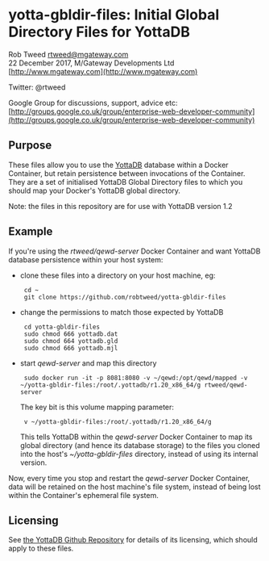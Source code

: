 # yotta-gbldir-files: Initial Global Directory Files for YottaDB
 
Rob Tweed <rtweed@mgateway.com>  
22 December 2017, M/Gateway Developments Ltd [http://www.mgateway.com](http://www.mgateway.com)  

Twitter: @rtweed

Google Group for discussions, support, advice etc: [http://groups.google.co.uk/group/enterprise-web-developer-community](http://groups.google.co.uk/group/enterprise-web-developer-community)

## Purpose

These files allow you to use the [YottaDB](https://github.com/YottaDB/YottaDB) database within a Docker Container, but retain persistence between invocations of the Container.  They are a set of initialised YottaDB Global Directory files to which you should map your Docker's YottaDB global directory.

Note: the files in this repository are for use with YottaDB version 1.2


## Example

If you're using the *rtweed/qewd-server* Docker Container and want YottaDB database persistence within your host system:

- clone these files into a directory on your host machine, eg:


       cd ~
       git clone https://github.com/robtweed/yotta-gbldir-files

- change the permissions to match those expected by YottaDB

       cd yotta-gbldir-files
       sudo chmod 666 yottadb.dat
       sudo chmod 664 yottadb.gld
       sudo chmod 666 yottadb.mjl

- start *qewd-server* and map this directory

       sudo docker run -it -p 8081:8080 -v ~/qewd:/opt/qewd/mapped -v ~/yotta-gbldir-files:/root/.yottadb/r1.20_x86_64/g rtweed/qewd-server

  The key bit is this volume mapping parameter:

       v ~/yotta-gbldir-files:/root/.yottadb/r1.20_x86_64/g

  This tells YottaDB within the *qewd-server* Docker Container to map its global directory (and hence its database storage) to the files you cloned into the host's *~/yotta-gbldir-files* directory, instead of using its internal version.

Now, every time you stop and restart the *qewd-server* Docker Container, data will be retained on the host machine's file system, instead of being lost within the Container's ephemeral file system.

## Licensing

See [the YottaDB Github Repository](https://github.com/YottaDB/YottaDB) for details of its licensing, which should apply to these files.


